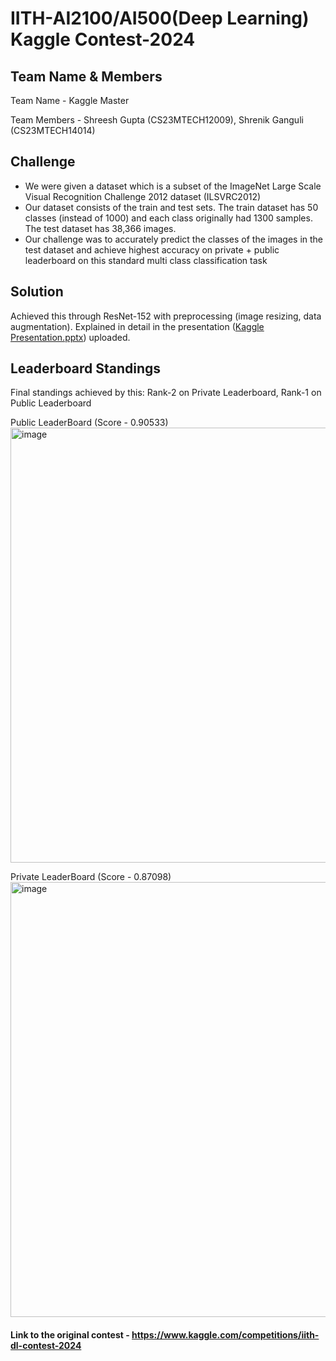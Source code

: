 # IITH-AI2100/AI500(Deep Learning) Kaggle Contest-2024

## Team Name & Members
Team Name - Kaggle Master

Team Members - Shreesh Gupta (CS23MTECH12009), Shrenik Ganguli (CS23MTECH14014)

## Challenge
- We were given a dataset which is a subset of the ImageNet Large Scale Visual Recognition Challenge 2012 dataset (ILSVRC2012)
- Our dataset consists of the train and test sets. The train dataset has 50 classes (instead of 1000) and each class originally had 1300 samples. The test dataset has 38,366 images.
- Our challenge was to accurately predict the classes of the images in the test dataset and achieve highest accuracy on private + public leaderboard on this standard multi class classification task

## Solution
Achieved this through ResNet-152 with preprocessing (image resizing, data augmentation). Explained in detail in the presentation ([Kaggle Presentation.pptx](https://github.com/Shreesh-Coder/AI5100_Deep_Learning/blob/main/Kaggle%20Presentation.pptx)) uploaded.

## Leaderboard Standings
Final standings achieved by this: Rank-2 on Private Leaderboard, Rank-1 on Public Leaderboard

Public LeaderBoard (Score - 0.90533)
<img width="696" alt="image" src="https://github.com/user-attachments/assets/014b986e-57bc-47e0-b366-d9fb9f45d9bc">

Private LeaderBoard (Score - 0.87098)
<img width="696" alt="image" src="https://github.com/user-attachments/assets/9d726bb7-95b0-44a8-bb7f-12ebc8d1a046">

#### Link to the original contest - https://www.kaggle.com/competitions/iith-dl-contest-2024
